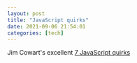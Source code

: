```yaml
---
layout: post
title: "JavaScript quirks"
date: 2021-09-06 21:54:01
categories: [tech]
---
```


Jim Cowart's excellent [7 JavaScript quirks](https://www.telerik.com/blogs/seven-javascript-quirks-i-wish-id-known-about)
